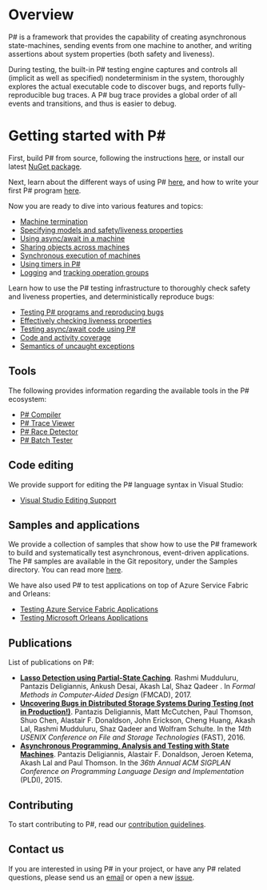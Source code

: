 Overview
========
P# is a framework that provides the capability of creating asynchronous state-machines, sending events from one machine to another, and writing assertions about system properties (both safety and liveness).

During testing, the built-in P# testing engine captures and controls all (implicit as well as specified) nondeterminism in the system, thoroughly explores the actual executable code to discover bugs, and reports fully-reproducible bug traces. A P# bug trace provides a global order of all events and transitions, and thus is easier to debug.

Getting started with P#
=======================
First, build P# from source, following the instructions [here](BuildInstructions.md), or install our latest [NuGet package](https://www.nuget.org/packages/Microsoft.PSharp/).

Next, learn about the different ways of using P# [here](Overview.md), and how to write your first P# program [here](WriteFirstProgram.md).

Now you are ready to dive into various features and topics:
- [Machine termination](Features/MachineTermination.md)
- [Specifying models and safety/liveness properties](Features/SafetyLivenessProperties.md)
- [Using async/await in a machine](Features/AsyncAwaitSupport.md)
- [Sharing objects across machines](Features/ObjectSharing.md)
- [Synchronous execution of machines](Features/SynchronousExecution.md)
- [Using timers in P#](Features/Timers.md)
- [Logging](Features/Logging.md) and [tracking operation groups](Features/TrackingOperationGroups.md)

Learn how to use the P# testing infrastructure to thoroughly check safety and liveness properties, and deterministically reproduce bugs:
- [Testing P# programs and reproducing bugs](Testing/TestingMethodology.md)
- [Effectively checking liveness properties](Testing/LivenessChecking.md)
- [Testing async/await code using P#](Testing/TestingAsyncAwait.md)
- [Code and activity coverage](Testing/CodeCoverageVisualisation.md)
- [Semantics of uncaught exceptions](Testing/UncaughtExceptions.md)

## Tools
The following provides information regarding the available tools in the P# ecosystem:
- [P# Compiler](Tools/Compiler.md)
- [P# Trace Viewer](Tools/TraceViewer.md)
- [P# Race Detector](Tools/RaceDetection.md)
- [P# Batch Tester](https://github.com/p-org/PSharpBatchTesting)

## Code editing
We provide support for editing the P# language syntax in Visual Studio:
- [Visual Studio Editing Support](CodeEditors/VisualStudioLanguageSupport.md)

## Samples and applications
We provide a collection of samples that show how to use the P# framework to build and systematically test asynchronous, event-driven applications. The P# samples are available in the Git repository, under the Samples directory. You can read more [here](https://github.com/p-org/PSharp/tree/master/Samples).

We have also used P# to test applications on top of Azure Service Fabric and Orleans:
- [Testing Azure Service Fabric Applications](https://github.com/p-org/PSharpModels)
- [Testing Microsoft Orleans Applications](https://github.com/p-org/PSharpModels)

## Publications
List of publications on P#:
- **[Lasso Detection using Partial-State Caching](https://www.microsoft.com/en-us/research/publication/lasso-detection-using-partial-state-caching-2/)**. Rashmi Mudduluru, Pantazis Deligiannis, Ankush Desai, Akash Lal, Shaz Qadeer . In *Formal Methods in Computer-Aided Design* (FMCAD), 2017.
- **[Uncovering Bugs in Distributed Storage Systems During Testing (not in Production!)](https://www.usenix.org/node/194442)**. Pantazis Deligiannis, Matt McCutchen, Paul Thomson, Shuo Chen, Alastair F. Donaldson, John Erickson, Cheng Huang, Akash Lal, Rashmi Mudduluru, Shaz Qadeer and Wolfram Schulte. In the *14th USENIX Conference on File and Storage Technologies* (FAST), 2016.
- **[Asynchronous Programming, Analysis and Testing with State Machines](https://dl.acm.org/citation.cfm?id=2737996)**. Pantazis Deligiannis, Alastair F. Donaldson, Jeroen Ketema, Akash Lal and Paul Thomson. In the *36th Annual ACM SIGPLAN Conference on Programming Language Design and Implementation* (PLDI), 2015.

## Contributing
To start contributing to P#, read our [contribution guidelines](Contributing.md).

## Contact us
If you are interested in using P# in your project, or have any P# related questions, please send us an [email](mailto:pdev@microsoft.com) or open a new [issue](https://github.com/p-org/PSharp/issues).
